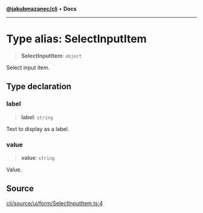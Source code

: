 [**@jakubmazanec/cli**](../README.md) • **Docs**

---

# Type alias: SelectInputItem

> **SelectInputItem**: `object`

Select input item.

## Type declaration

### label

> **label**: `string`

Text to display as a label.

### value

> **value**: `string`

Value.

## Source

[cli/source/ui/form/SelectInputItem.ts:4](https://github.com/jakubmazanec/js-tools/blob/4653f1571319b3537b5a901a19e171562b7727e5/packages/cli/source/ui/form/SelectInputItem.ts#L4)
